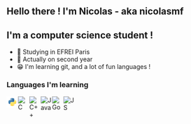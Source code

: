 ## Hello there ! I'm Nicolas - aka nicolasmf

## I'm a computer science student !
- 🏫 Studying in EFREI Paris
- 🎒 Actually on second year
- 😁 I'm learning git, and a lot of fun languages !


### Languages I'm learning 

[<img align="left" alt="Python" width="26px" src="https://raw.githubusercontent.com/github/explore/80688e429a7d4ef2fca1e82350fe8e3517d3494d/topics/python/python.png" />][Python]
[<img align="left" alt="C" width="26px" src="https://external-content.duckduckgo.com/iu/?u=http%3A%2F%2Fpngimg.com%2Fuploads%2Fletter_c%2Fletter_c_PNG22.png&f=1&nofb=1" />][C]
[<img align="left" alt="C++" width="26px" src="https://external-content.duckduckgo.com/iu/?u=https%3A%2F%2Fwebforpc.com%2Fwp-content%2Fuploads%2F2018%2F03%2Fc-plus-plus-program-logo-image.png&f=1&nofb=1" />][C++]
[<img align="left" alt="Java" width="26px" src="https://external-content.duckduckgo.com/iu/?u=http%3A%2F%2F2.bp.blogspot.com%2F-dEy1avGvRCc%2FUuuRGq1MUgI%2FAAAAAAAABSM%2FFFWRrdiim8I%2Fs1600%2Fjava-logo.png&f=1&nofb=1" />][Java]
[<img align="left" alt="Go" width="26px" src="https://external-content.duckduckgo.com/iu/?u=http%3A%2F%2Fcdn.codesamplez.com%2Fwp-content%2Fuploads%2F2015%2F12%2Fgolang.png&f=1&nofb=1" />][Golang]
[<img align="left" alt="JS" width="26px" src="https://external-content.duckduckgo.com/iu/?u=http%3A%2F%2F3.bp.blogspot.com%2F-PTty3CfTGnA%2FTpZOEjTQ_WI%2FAAAAAAAAAeo%2FKeKt_D5X2xo%2Fs1600%2Fjs.jpg&f=1&nofb=1" />][JS]

[Python]: https://www.python.org/
[C]: https://en.wikipedia.org/wikiC_%28programming_language%29
[C++]: https://en.wikipedia.org/wiki/C%2B%2B
[Java]: https://www.java.com/en/
[Golang]: https://golang.org/
[JS]: https://www.javascript.com/
